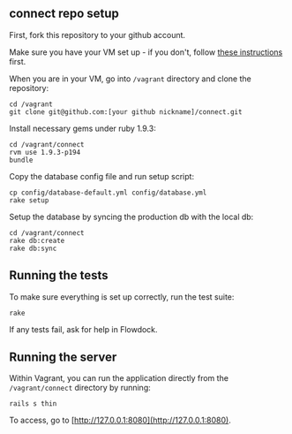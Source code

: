 connect repo setup
-----------------------

First, fork this repository to your github account.

Make sure you have your VM set up - if you don't, follow [these instructions](https://github.com/Tapjoy/vagrant) first.

When you are in your VM, go into `/vagrant` directory and clone the repository:

```
cd /vagrant
git clone git@github.com:[your github nickname]/connect.git
```

Install necessary gems under ruby 1.9.3:

```
cd /vagrant/connect
rvm use 1.9.3-p194
bundle
```

Copy the database config file and run setup script:

```
cp config/database-default.yml config/database.yml
rake setup
```

Setup the database by syncing the production db with the local db:

```
cd /vagrant/connect
rake db:create
rake db:sync
```

Running the tests
-----------------

To make sure everything is set up correctly, run the test suite:

```
rake
```

If any tests fail, ask for help in Flowdock.

Running the server
------------------

Within Vagrant, you can run the application directly from the `/vagrant/connect` directory by running:

```
rails s thin
```

To access, go to [http://127.0.0.1:8080](http://127.0.0.1:8080).

